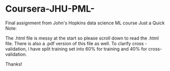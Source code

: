 # Coursera-JHU-PML-
Final assignment from John's Hopkins data science ML course
Just a Quick Note: 

The .html file is messy at the start so please scroll down to read the .html file. 
There is also a .pdf version of this file as well. To clarify cross -validation, i have split training set into 60% for training and 40% for cross-validation.

Thanks! 

